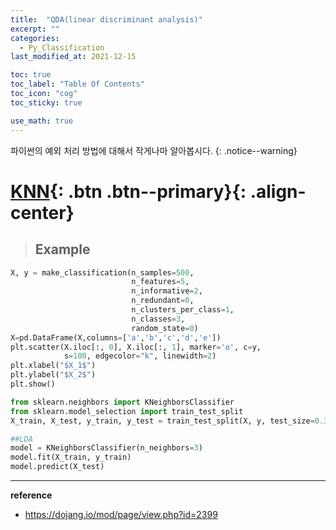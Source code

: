 ```yaml
---
title:  "QDA(linear discriminant analysis)"
excerpt: ""
categories:
  - Py_Classification
last_modified_at: 2021-12-15

toc: true
toc_label: "Table Of Contents"
toc_icon: "cog"
toc_sticky: true

use_math: true
---
```


 파이썬의 예외 처리 방법에 대해서 작게나마 알아봅시다.
{: .notice--warning}

# [KNN](#link){: .btn .btn--primary}{: .align-center}

> ## Example

```python
X, y = make_classification(n_samples=500, 
                           n_features=5, 
                           n_informative=2, 
                           n_redundant=0,
                           n_clusters_per_class=1,
                           n_classes=3, 
                           random_state=0)
X=pd.DataFrame(X,columns=['a','b','c','d','e'])
plt.scatter(X.iloc[:, 0], X.iloc[:, 1], marker='o', c=y,
            s=100, edgecolor="k", linewidth=2)
plt.xlabel("$X_1$")
plt.ylabel("$X_2$")
plt.show()
```

```python
from sklearn.neighbors import KNeighborsClassifier
from sklearn.model_selection import train_test_split
X_train, X_test, y_train, y_test = train_test_split(X, y, test_size=0.3, random_state=1)

##LDA
model = KNeighborsClassifier(n_neighbors=3)
model.fit(X_train, y_train)
model.predict(X_test)
```



---

**reference**

- <https://dojang.io/mod/page/view.php?id=2399>






